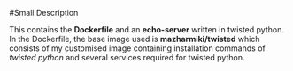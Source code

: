 #Small Description

This contains the **Dockerfile** and an **echo-server** written in twisted python. In the Dockerfile, the base image used is **mazharmiki/twisted** which consists of my customised image containing installation commands of _twisted python_ and several services required for twisted python.
